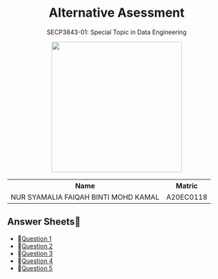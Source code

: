 <h1 align='center'>Alternative Asessment</h1>
<p align='center'>SECP3843-01: Special Topic in Data Engineering</p>

<p align="center">
  <img height="300px" src="https://github.com/drshahizan/SECP3843/blob/main/submission/nursyamalia/photo_2023-03-20_08-56-50.jpg" />
</p>

<table align='center'>
  <tr>
    <th>Name</th>
    <th>Matric</th>
  </tr>
  <tr>
    <td>NUR SYAMALIA FAIQAH BINTI MOHD KAMAL</td>
    <td>A20EC0118</td>
  </tr>
</table>

## Answer Sheets📝

- 📑[Question 1](https://github.com/drshahizan/SECP3843/tree/main/submission/nursyamalia/questions%201)
- 📑[Question 2](https://github.com/drshahizan/SECP3843/tree/main/submission/nursyamalia/questions%202)
- 📑[Question 3](https://github.com/drshahizan/SECP3843/tree/main/submission/nursyamalia/questions%203)
- 📑[Question 4](https://github.com/drshahizan/SECP3843/tree/main/submission/nursyamalia/questions%204)
- 📑[Question 5](https://github.com/drshahizan/SECP3843/tree/main/submission/nursyamalia/questions%205)
